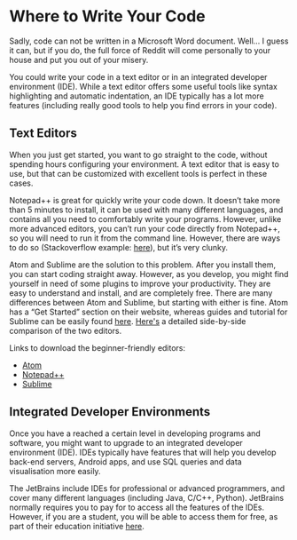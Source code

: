 # Where to Write Your Code

Sadly, code can not be written in a Microsoft Word document. Well… I guess it can, but if you do, the full force of Reddit will come personally to your house and put you out of your misery.

You could write your code in a text editor or in an integrated developer environment \(IDE\). While a text editor offers some useful tools like syntax highlighting and automatic indentation, an IDE typically has a lot more features \(including really good tools to help you find errors in your code\).

## Text Editors <a id="text-editors"></a>

When you just get started, you want to go straight to the code, without spending hours configuring your environment. A text editor that is easy to use, but that can be customized with excellent tools is perfect in these cases.

Notepad++ is great for quickly write your code down. It doesn’t take more than 5 minutes to install, it can be used with many different languages, and contains all you need to comfortably write your programs. However, unlike more advanced editors, you can’t run your code directly from Notepad++, so you will need to run it from the command line. However, there are ways to do so \(Stackoverflow example: [here](https://stackoverflow.com/questions/1702586/how-to-execute-a-python-file-in-notepad)\), but it’s very clunky.

Atom and Sublime are the solution to this problem. After you install them, you can start coding straight away. However, as you develop, you might find yourself in need of some plugins to improve your productivity. They are easy to understand and install, and are completely free. There are many differences between Atom and Sublime, but starting with either is fine. Atom has a “Get Started” section on their website, whereas guides and tutorial for Sublime can be easily found [here](https://www.codecademy.com/articles/text-editor). [Here's](https://medium.com/@faridlab/comparing-atom-sublime-text-f12470658fc7) a detailed side-by-side comparison of the two editors.

Links to download the beginner-friendly editors:

* [Atom](http://flight-manual.atom.io/getting-started/sections/installing-atom/)
* [Notepad++](https://notepad-plus-plus.org/download/v7.5.3.html)
* [Sublime](https://www.sublimetext.com/)

## Integrated Developer Environments <a id="integrated-developer-environments"></a>

Once you have a reached a certain level in developing programs and software, you might want to upgrade to an integrated developer environment \(IDE\). IDEs typically have features that will help you develop back-end servers, Android apps, and use SQL queries and data visualisation more easily.

The JetBrains include IDEs for professional or advanced programmers, and cover many different languages \(including Java, C/C++, Python\). JetBrains normally requires you to pay for to access all the features of the IDEs. However, if you are a student, you will be able to access them for free, as part of their education initiative [here](https://www.jetbrains.com/student/).

